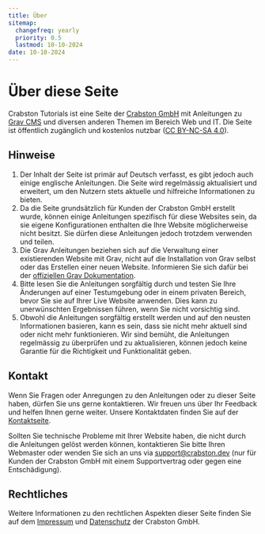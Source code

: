 ```yaml
---
title: Über
sitemap:
  changefreq: yearly
  priority: 0.5
  lastmod: 10-10-2024
date: 10-10-2024
---
```


# Über diese Seite
Crabston Tutorials ist eine Seite der [Crabston GmbH](https://crabston.ch/?utm_source=tutorials.crabston.ch&utm_medium=contact) mit Anleitungen zu [Grav CMS](https://getgrav.org) und diversen anderen Themen im Bereich Web und IT. Die Seite ist öffentlich zugänglich und kostenlos nutzbar ([CC BY-NC-SA 4.0](https://creativecommons.org/licenses/by-nc-sa/4.0)).

## Hinweise
1. Der Inhalt der Seite ist primär auf Deutsch verfasst, es gibt jedoch auch einige englische Anleitungen. Die Seite wird regelmässig aktualisiert und erweitert, um den Nutzern stets aktuelle und hilfreiche Informationen zu bieten.
2. Da die Seite grundsätzlich für Kunden der Crabston GmbH erstellt wurde, können einige Anleitungen spezifisch für diese Websites sein, da sie eigene Konfigurationen enthalten die Ihre Website möglicherweise nicht besitzt. Sie dürfen diese Anleitungen jedoch trotzdem verwenden und teilen.
3. Die Grav Anleitungen beziehen sich auf die Verwaltung einer existierenden Website mit Grav, nicht auf die Installation von Grav selbst oder das Erstellen einer neuen Website. Informieren Sie sich dafür bei der [offiziellen Grav Dokumentation](https://learn.getgrav.org).
4. Bitte lesen Sie die Anleitungen sorgfältig durch und testen Sie Ihre Änderungen auf einer Testumgebung oder in einem privaten Bereich, bevor Sie sie auf Ihrer Live Website anwenden. Dies kann zu unerwünschten Ergebnissen führen, wenn Sie nicht vorsichtig sind.
5. Obwohl die Anleitungen sorgfältig erstellt werden und auf den neusten Informationen basieren, kann es sein, dass sie nicht mehr aktuell sind oder nicht mehr funktionieren. Wir sind bemüht, die Anleitungen regelmässig zu überprüfen und zu aktualisieren, können jedoch keine Garantie für die Richtigkeit und Funktionalität geben.

## Kontakt
Wenn Sie Fragen oder Anregungen zu den Anleitungen oder zu dieser Seite haben, dürfen Sie uns gerne kontaktieren. Wir freuen uns über Ihr Feedback und helfen Ihnen gerne weiter. Unsere Kontaktdaten finden Sie auf der [Kontaktseite](https://crabston.ch/über/kontakt?utm_source=tutorials.crabston.ch&utm_medium=contact).

Sollten Sie technische Probleme mit Ihrer Website haben, die nicht durch die Anleitungen gelöst werden können, kontaktieren Sie bitte Ihren Webmaster oder wenden Sie sich an uns via [support@crabston.dev](mailto:support@crabston.dev) (nur für Kunden der Crabston GmbH mit einem Supportvertrag oder gegen eine Entschädigung).

## Rechtliches
Weitere Informationen zu den rechtlichen Aspekten dieser Seite finden Sie auf dem [Impressum](https://crabston.ch/über/impressum) und [Datenschutz](https://crabston.ch/über/datenschutz) der Crabston GmbH.
